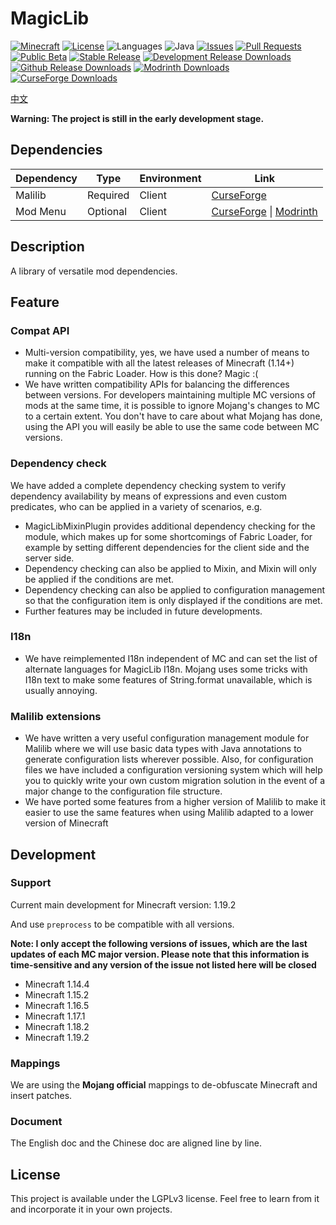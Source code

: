 # MagicLib

[![Minecraft](http://cf.way2muchnoise.eu/versions/Minecraft_576459_all.svg?badge_style=flat)](https://www.curseforge.com/minecraft/mc-mods/magiclib/files)
[![License](https://img.shields.io/github/license/Hendrix-Shen/MagicLib?label=License&style=flat-square)](https://github.com/Hendrix-Shen/MagicLib/blob/master/LICENSE)
![Languages](https://img.shields.io/github/languages/top/Hendrix-Shen/MagicLib?style=flat-square)
![Java](https://img.shields.io/badge/Java-8%20%7C%209%20%7C%2010%20%7C%2011%20%7C%2012%20%7C%2013%20%7C%2014%20%7C%2015%20%7C%2016%20%7C%2017%20%7C%2018-orange?style=flat-square)
[![Issues](https://img.shields.io/github/issues/Hendrix-Shen/MagicLib?style=flat-square)](https://github.com/Hendrix-Shen/MagicLib/issues)
[![Pull Requests](https://img.shields.io/github/issues-pr/Hendrix-Shen/MagicLib?style=flat-square)](https://github.com/Hendrix-Shen/MagicLib/pulls)
[![Public Beta](https://img.shields.io/github/workflow/status/Hendrix-Shen/MagicLib/CI?label=Last%20building&style=flat-square)](https://github.com/Hendrix-Shen/MagicLib/actions/workflows/CI.yml)
[![Stable Release](https://img.shields.io/github/v/release/Hendrix-Shen/MagicLib?label=Stable%20Release&style=flat-square)](https://github.com/Hendrix-Shen/MagicLib/releases)
[![Development Release Downloads](https://img.shields.io/github/v/release/Hendrix-Shen/MagicLib?include_prereleases&label=Development%20Release&style=flat-square)](https://github.com/Hendrix-Shen/MagicLib/releases)
[![Github Release Downloads](https://img.shields.io/github/downloads/Hendrix-Shen/MagicLib/total?label=Github%20Release%20Downloads&style=flat-square)](https://github.com/Hendrix-Shen/MagicLib/releases)
[![Modrinth Downloads](https://img.shields.io/modrinth/dt/mv1zH6ln?label=Modrinth%20Downloads&logo=Modrinth%20Downloads&style=flat-square)](https://modrinth.com/mod/magiclib)
[![CurseForge Downloads](http://cf.way2muchnoise.eu/576459.svg?badge_style=flat)](https://www.curseforge.com/minecraft/mc-mods/magiclib)

[中文](./README_ZH_CN.md)

**Warning: The project is still in the early development stage.**

## Dependencies

| Dependency | Type     | Environment | Link                                                                                                                   |
|------------|----------|-------------|------------------------------------------------------------------------------------------------------------------------|
| Malilib    | Required | Client      | [CurseForge](https://www.curseforge.com/minecraft/mc-mods/malilib)                                                     |
| Mod Menu   | Optional | Client      | [CurseForge](https://www.curseforge.com/minecraft/mc-mods/modmenu) &#124; [Modrinth](https://modrinth.com/mod/modmenu) |

## Description

A library of versatile mod dependencies.

## Feature

### Compat API
- Multi-version compatibility, yes, we have used a number of means to make it compatible with all the latest releases of Minecraft (1.14+) running on the Fabric Loader. How is this done? Magic :(
- We have written compatibility APIs for balancing the differences between versions. For developers maintaining multiple MC versions of mods at the same time, it is possible to ignore Mojang's changes to MC to a certain extent. You don't have to care about what Mojang has done, using the API you will easily be able to use the same code between MC versions.

### Dependency check

We have added a complete dependency checking system to verify dependency availability by means of expressions and even custom predicates, who can be applied in a variety of scenarios, e.g.
- MagicLibMixinPlugin provides additional dependency checking for the module, which makes up for some shortcomings of Fabric Loader, for example by setting different dependencies for the client side and the server side.
- Dependency checking can also be applied to Mixin, and Mixin will only be applied if the conditions are met.
- Dependency checking can also be applied to configuration management so that the configuration item is only displayed if the conditions are met.
- Further features may be included in future developments.

### I18n
- We have reimplemented I18n independent of MC and can set the list of alternate languages for MagicLib I18n. Mojang uses some tricks with I18n text to make some features of String.format unavailable, which is usually annoying.

### Malilib extensions
- We have written a very useful configuration management module for Malilib where we will use basic data types with Java annotations to generate configuration lists wherever possible. Also, for configuration files we have included a configuration versioning system which will help you to quickly write your own custom migration solution in the event of a major change to the configuration file structure.
- We have ported some features from a higher version of Malilib to make it easier to use the same features when using Malilib adapted to a lower version of Minecraft

## Development

### Support

Current main development for Minecraft version: 1.19.2

And use `preprocess` to be compatible with all versions.

**Note: I only accept the following versions of issues, which are the last updates of each MC major version. Please note that this information is time-sensitive and any version of the issue not listed here will be closed**

- Minecraft 1.14.4
- Minecraft 1.15.2
- Minecraft 1.16.5
- Minecraft 1.17.1
- Minecraft 1.18.2
- Minecraft 1.19.2

### Mappings

We are using the **Mojang official** mappings to de-obfuscate Minecraft and insert patches.

### Document

The English doc and the Chinese doc are aligned line by line.

## License

This project is available under the LGPLv3 license. Feel free to learn from it and incorporate it in your own projects.